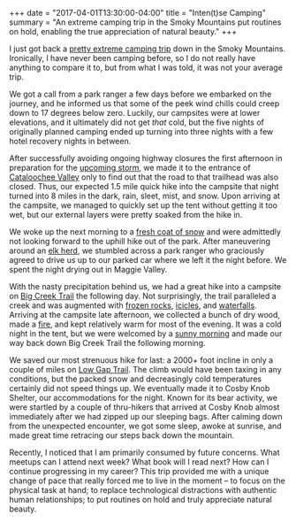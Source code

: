 +++
date = "2017-04-01T13:30:00-04:00"
title = "Inten(t)se Camping"
summary = "An extreme camping trip in the Smoky Mountains put routines on hold, enabling the true appreciation of natural beauty."
+++

I just got back a [pretty extreme camping trip](https://www.flickr.com/photos/namoscato/albums/72157679278337902) down in the Smoky Mountains. Ironically, I have never been camping before, so I do not really have anything to compare it to, but from what I was told, it was not your average trip.

We got a call from a park ranger a few days before we embarked on the journey, and he informed us that some of the peek wind chills could creep down to 17 degrees below zero. Luckily, our campsites were at lower elevations, and it ultimately did not get _that_ cold, but the five nights of originally planned camping ended up turning into three nights with a few hotel recovery nights in between.

After successfully avoiding ongoing highway closures the first afternoon in preparation for the [upcoming storm](https://weather.com/storms/winter/news/winter-storm-stella-northeast-blizzard-warning-noreaster-snow-forecast-march-2017), we made it to the entrance of [Cataloochee Valley](https://www.nps.gov/grsm/planyourvisit/cataloochee.htm) only to find out that the road to that trailhead was also closed. Thus, our expected 1.5 mile quick hike into the campsite that night turned into 8 miles in the dark, rain, sleet, mist, and snow. Upon arriving at the campsite, we managed to quickly set up the tent without getting it too wet, but our external layers were pretty soaked from the hike in.

We woke up the next morning to a [fresh coat of snow](https://www.flickr.com/photos/namoscato/33580862975/in/album-72157679278337902/) and were admittedly not looking forward to the uphill hike out of the park. After maneuvering around an [elk herd](https://www.flickr.com/photos/namoscato/33197745840/in/album-72157679278337902/), we stumbled across a park ranger who graciously agreed to drive us up to our parked car where we left it the night before. We spent the night drying out in Maggie Valley.

With the nasty precipitation behind us, we had a great hike into a campsite on [Big Creek Trail](https://www.nps.gov/grsm/planyourvisit/mouse-creek-falls.htm) the following day. Not surprisingly, the trail paralleled a creek and was augmented with [frozen rocks](https://www.flickr.com/photos/namoscato/33198100730/in/album-72157679278337902/), [icicles](https://www.flickr.com/photos/namoscato/33424460052/in/album-72157679278337902/), and [waterfalls](https://www.flickr.com/photos/namoscato/33424473402/in/album-72157679278337902/). Arriving at the campsite late afternoon, we collected a bunch of dry wood, made a [fire](https://www.flickr.com/photos/namoscato/32738355494/in/album-72157679278337902/), and kept relatively warm for most of the evening. It was a cold night in the tent, but we were welcomed by a [sunny morning](https://www.flickr.com/photos/namoscato/32738351514/in/album-72157679278337902/) and made our way back down Big Creek Trail the following morning.

We saved our most strenuous hike for last: a 2000+ foot incline in only a couple of miles on [Low Gap Trail](https://www.hikingproject.com/trail/7008302). The climb would have been taxing in any conditions, but the packed snow and decreasingly cold temperatures certainly did not speed things up. We eventually made it to Cosby Knob Shelter, our accommodations for the night. Known for its bear activity, we were startled by a couple of thru-hikers that arrived at Cosby Knob almost immediately after we had zipped up our sleeping bags. After calming down from the unexpected encounter, we got some sleep, awoke at sunrise, and made great time retracing our steps back down the mountain.

Recently, I noticed that I am primarily consumed by future concerns. What meetups can I attend next week? What book will I read next? How can I continue progressing in my career? This trip provided me with a unique change of pace that really forced me to live in the moment – to focus on the physical task at hand; to replace technological distractions with authentic human relationships; to put routines on hold and truly appreciate natural beauty.

